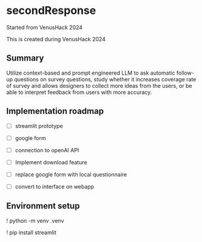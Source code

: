 # secondResponse
Started from VenusHack 2024

This is created during VenusHack 2024

## Summary
Utilize context-based and prompt engineered LLM to ask automatic follow-up questions on survey questions, study whether it increases coverage rate of survey and allows designers to collect more ideas from the users, or be able to interpret feedback from users with more accuracy.

## Implementation roadmap
- [ ] streamlit prototype
- [ ] google form
- [ ] connection to openAI API
- [ ] Implement download feature
- [ ] replace google form with local questionnaire
- [ ] convert to interface on webapp


## Environment setup
! python -m venv .venv

! pip install streamlit

